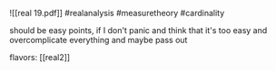 ![[real 19.pdf]] #realanalysis #measuretheory #cardinality 

should be easy points, if I don't panic and think that it's too easy and overcomplicate everything and maybe pass out

flavors: [[real2]]
